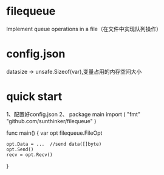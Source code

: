 # filequeue
Implement queue operations in a file（在文件中实现队列操作）
# config.json
datasize -> unsafe.Sizeof(var),变量占用的内存空间大小
# quick start
1、配置好config.json
2、
package main
import (
    "fmt"
    "github.com/sunthinker/filequeue"
)

func main() {
    var opt filequeue.FileOpt

    opt.Data = ...  //send data([]byte)
    opt.Send()
    recv = opt.Recv()
}
